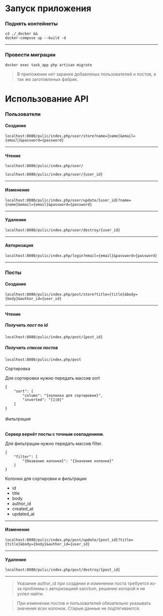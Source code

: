 
# Запуск приложения

### Поднять контейнеты

    cd ./_docker &&
    docker-compose up --build -d

---

### Провести миграции

    docker exec task_app php artisan migrate

> В приложении нет заранее добавленых пользователей и постов, а так же заготовленых фабрик.

# Использование API

### Пользователи

#### Создание

    localhost:8080/pulic/index.php/user/store?name={name}&email={email}&password={password}

---

#### Чтение

    localhost:8080/pulic/index.php/user/

    localhost:8080/pulic/index.php/user/{user_id}

---

#### Изменение

    localhost:8080/pulic/index.php/user/update/{user_id}?name={name}&email={email}&password={password}

---

#### Удаление

    localhost:8080/pulic/index.php/user/destroy/{user_id}

---

#### Авторизация

    localhost:8080/pulic/index.php/login?email={email}&password={password}

---


### Посты

#### Создание

    localhost:8080/pulic/index.php/post/store?title={title}&body={body}&author_id={user_id}

---

#### Чтение

##### Получить пост по id

    localhost:8080/pulic/index.php/post/{post_id}

##### Получить список постов

    localhost:8080/pulic/index.php/post

Сортировка

<p>Для сортировки нужно передать массив sort</p>

    {
        "sort": [
            "column": "{колонка для сортировки}",
            "inverted": "{1|0}"
        ]
    }

###### Фильтрация

**Сервер вернёт посты с точным совпадением.**

<p>Для фильтрации нужно передать массив filter.</p>

    {
        "filter": [
            "{Название колонки}": "{Значение колонки}"
        ]
    }

Колонки для сортировки и фильтрации

- id
- title
- body
- author_id
- created_at
- updated_at

---

#### Изменение

    localhost:8080/pulic/index.php/post/update/{post_id}?title={title}&body={body}&author_id={user_id}

---

#### Удаление

    localhost:8080/pulic/index.php/post/destroy/{post_id}

---

> Указание author_id при создании и изменении поста требуется из-за проблемы с авторизацией sanctum, решение которой я не успел найти.

> При изменении постов и пользователей обязательно указывать значения всех колонок. Старые данные не подтягиваются.